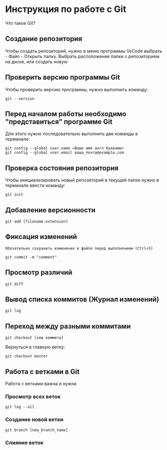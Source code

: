 # Инструкция по работе с Git

Что такое Git?

## Создание репозитория

Чтобы создать репозиторий, нужно в меню программы VsCode выбрать - Файл - Открыть папку. Выбрать расположение папки с репозиторием на диске, или создать новую

## Проверить версию программы Git

Чтобы проверить версию программы, нужно выполнить команду:

    git --version
 
## Перед началом работы необходимо "представиться" программе Git

Для этого нужно последовательно выполнить две команды в терминале:

    git config --global user.name «Ваше имя англ буквами»
    git config --global user.email ваша_почта@example.com

## Проверка состояния репозитория

Чтобы инициализировать новый репозиторий в текущей папке нужно в терминале ввести команду:

    git init

## Добавление версионности

    git add [filename.extension]

## Фиксация изменений
    Обязательно сохранить изменения в файле перед выполнением (Ctrl+S) 

    git commit -m "comment"

## Просмотр различий

    git diff

## Вывод списка коммитов (Журнал изменений)

    git log

## Переход между разными коммитами

    git checkout [хеш коммита]

Вернуться в главную ветку:

    git checkout master

## Работа с ветками в Git

Работа с ветками важна и нужна

### Просмотр всех веток

    git log --all

### Создание новой ветки

    git branch [new_branch_name]

### Слияние веток
